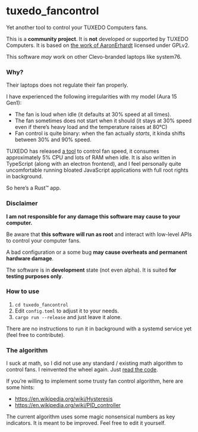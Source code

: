 # tuxedo_fancontrol

Yet another tool to control your TUXEDO Computers fans.

This is a **community project**. It is **not** developed or supported by TUXEDO Computers. It is based on [the work of AaronErhardt](https://github.com/AaronErhardt/tuxedo-rs) licensed under GPLv2.

This software *may* work on other Clevo-branded laptops like system76.

### Why?

Their laptops does not regulate their fan properly.

I have experienced the following irregularities with my model (Aura 15 Gen1):
- The fan is loud when idle (it defaults at 30% speed at all times).
- The fan sometimes does not start when it should (it stays at 30% speed even if there’s heavy load and the temperature raises at 80°C)
- Fan control is quite binary: when the fan actually *starts*, it kinda shifts between 30% and 90% speed.

TUXEDO has released [a tool](https://github.com/tuxedocomputers/tuxedo-control-center) to control fan speed, it consumes approximately 5% CPU and lots of RAM when idle. It is also written in TypeScript (along with an electron frontend), and I feel personally quite uncomfortable running bloated JavaScript applications with full root rights in background.

So here’s a Rust™ app.

### Disclaimer

**I am not responsible for any damage this software may cause to your computer.**

Be aware that **this software will run as root** and interact with low-level APIs to control your computer fans.

A bad configuration or a some bug **may cause overheats and permanent hardware damage**.

The software is in **development** state (not even alpha). It is suited **for testing purposes only**.

### How to use

1. `cd tuxedo_fancontrol`
2. Edit `config.toml` to adjust it to your needs.
3. `cargo run --release` and just leave it alone.

There are no instructions to run it in background with a systemd service yet (feel free to contribute).

### The algorithm

I suck at math, so I did not use any standard / existing math algorithm to control fans. I reinvented the wheel again. Just [read the code](https://git.42l.fr/neil/tuxedo-fancontrol/src/branch/main/tuxedo_fancontrol/src/fan.rs#L116).

If you’re willing to implement some trusty fan control algorithm, here are some hints:
- https://en.wikipedia.org/wiki/Hysteresis
- https://en.wikipedia.org/wiki/PID_controller

The current algorithm uses some magic nonsensical numbers as key indicators. It is meant to be improved. Feel free to edit it yourself.
